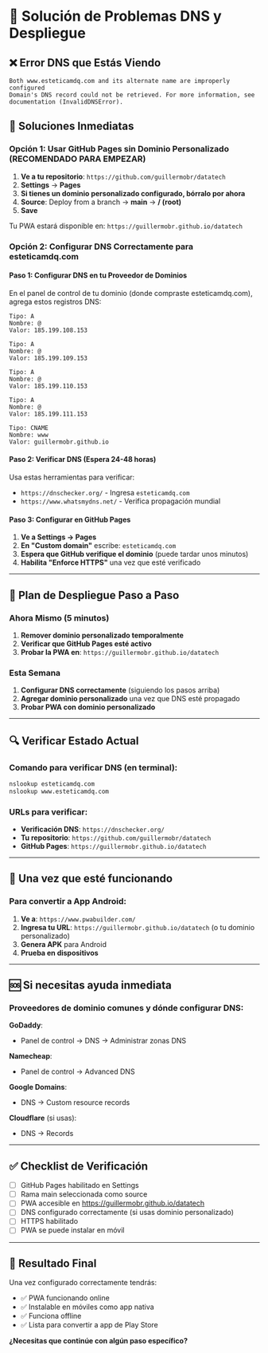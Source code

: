 # 🔧 Solución de Problemas DNS y Despliegue

## ❌ **Error DNS que Estás Viendo**
```
Both www.esteticamdq.com and its alternate name are improperly configured
Domain's DNS record could not be retrieved. For more information, see documentation (InvalidDNSError).
```

## 🎯 **Soluciones Inmediatas**

### Opción 1: Usar GitHub Pages sin Dominio Personalizado (RECOMENDADO PARA EMPEZAR)

1. **Ve a tu repositorio**: `https://github.com/guillermobr/datatech`
2. **Settings** → **Pages**
3. **Si tienes un dominio personalizado configurado, bórralo por ahora**
4. **Source**: Deploy from a branch → **main** → **/ (root)**
5. **Save**

Tu PWA estará disponible en: `https://guillermobr.github.io/datatech`

### Opción 2: Configurar DNS Correctamente para esteticamdq.com

#### Paso 1: Configurar DNS en tu Proveedor de Dominios

En el panel de control de tu dominio (donde compraste esteticamdq.com), agrega estos registros DNS:

```
Tipo: A
Nombre: @
Valor: 185.199.108.153

Tipo: A
Nombre: @
Valor: 185.199.109.153

Tipo: A
Nombre: @
Valor: 185.199.110.153

Tipo: A
Nombre: @
Valor: 185.199.111.153

Tipo: CNAME
Nombre: www
Valor: guillermobr.github.io
```

#### Paso 2: Verificar DNS (Espera 24-48 horas)

Usa estas herramientas para verificar:
- `https://dnschecker.org/` - Ingresa `esteticamdq.com`
- `https://www.whatsmydns.net/` - Verifica propagación mundial

#### Paso 3: Configurar en GitHub Pages

1. **Ve a Settings → Pages**
2. **En "Custom domain"** escribe: `esteticamdq.com`
3. **Espera que GitHub verifique el dominio** (puede tardar unos minutos)
4. **Habilita "Enforce HTTPS"** una vez que esté verificado

---

## 🚀 **Plan de Despliegue Paso a Paso**

### Ahora Mismo (5 minutos)
1. **Remover dominio personalizado temporalmente**
2. **Verificar que GitHub Pages esté activo**
3. **Probar la PWA en**: `https://guillermobr.github.io/datatech`

### Esta Semana
1. **Configurar DNS correctamente** (siguiendo los pasos arriba)
2. **Agregar dominio personalizado** una vez que DNS esté propagado
3. **Probar PWA con dominio personalizado**

---

## 🔍 **Verificar Estado Actual**

### Comando para verificar DNS (en terminal):
```bash
nslookup esteticamdq.com
nslookup www.esteticamdq.com
```

### URLs para verificar:
- **Verificación DNS**: `https://dnschecker.org/`
- **Tu repositorio**: `https://github.com/guillermobr/datatech`
- **GitHub Pages**: `https://guillermobr.github.io/datatech`

---

## 📱 **Una vez que esté funcionando**

### Para convertir a App Android:
1. **Ve a**: `https://www.pwabuilder.com/`
2. **Ingresa tu URL**: `https://guillermobr.github.io/datatech` (o tu dominio personalizado)
3. **Genera APK** para Android
4. **Prueba en dispositivos**

---

## 🆘 **Si necesitas ayuda inmediata**

### Proveedores de dominio comunes y dónde configurar DNS:

**GoDaddy**:
- Panel de control → DNS → Administrar zonas DNS

**Namecheap**:
- Panel de control → Advanced DNS

**Google Domains**:
- DNS → Custom resource records

**Cloudflare** (si usas):
- DNS → Records

---

## ✅ **Checklist de Verificación**

- [ ] GitHub Pages habilitado en Settings
- [ ] Rama main seleccionada como source
- [ ] PWA accesible en https://guillermobr.github.io/datatech
- [ ] DNS configurado correctamente (si usas dominio personalizado)
- [ ] HTTPS habilitado
- [ ] PWA se puede instalar en móvil

---

## 🎯 **Resultado Final**

Una vez configurado correctamente tendrás:
- ✅ PWA funcionando online
- ✅ Instalable en móviles como app nativa
- ✅ Funciona offline
- ✅ Lista para convertir a app de Play Store

**¿Necesitas que continúe con algún paso específico?**
